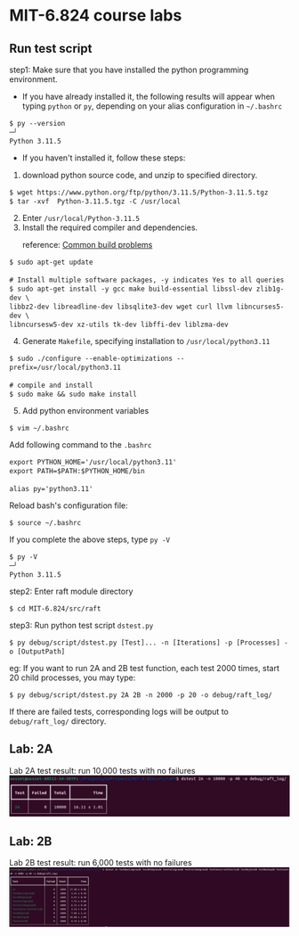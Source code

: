 # MIT-6.824 course labs
## Run test script

step1: Make sure that you have installed the python programming environment.
* If you have already installed it, the following results will appear when typing `python` or `py`, depending on your alias configuration in `~/.bashrc`
```shell
$ py --version                                                                                                                                                                                            ─╯ 
Python 3.11.5
```
* If you haven't installed it, follow these steps:
1. download python source code, and unzip to specified directory.
```shell
$ wget https://www.python.org/ftp/python/3.11.5/Python-3.11.5.tgz
$ tar -xvf  Python-3.11.5.tgz -C /usr/local
```
2. Enter `/usr/local/Python-3.11.5`
3. Install the required compiler and dependencies.</p>
reference: [Common build problems](https://github.com/pyenv/pyenv/wiki/Common-build-problems)
```shell
$ sudo apt-get update

# Install multiple software packages, -y indicates Yes to all queries 
$ sudo apt-get install -y gcc make build-essential libssl-dev zlib1g-dev \
libbz2-dev libreadline-dev libsqlite3-dev wget curl llvm libncurses5-dev \
libncursesw5-dev xz-utils tk-dev libffi-dev liblzma-dev
```
4. Generate `Makefile`, specifying installation to `/usr/local/python3.11`
```shell
$ sudo ./configure --enable-optimizations --prefix=/usr/local/python3.11

# compile and install
$ sudo make && sudo make install
```
5. Add python environment variables
```shell
$ vim ~/.bashrc
```
Add following command to the `.bashrc`
```shell
export PYTHON_HOME='/usr/local/python3.11'
export PATH=$PATH:$PYTHON_HOME/bin

alias py='python3.11'
```
Reload bash's configuration file:
```shell
$ source ~/.bashrc
```
If you complete the above steps, type `py -V`
```shell
$ py -V                                                                                                                                                                                                   ─╯ 
Python 3.11.5
```

step2: Enter raft module directory
```shell
$ cd MIT-6.824/src/raft
```

step3: Run python test script `dstest.py`

```shell
$ py debug/script/dstest.py [Test]... -n [Iterations] -p [Processes] -o [OutputPath]
```
eg: If you want to run 2A and 2B test function, each test 2000 times, start 20 child processes, you may type:
```shell
$ py debug/script/dstest.py 2A 2B -n 2000 -p 20 -o debug/raft_log/ 
```
If there are failed tests, corresponding logs will be output to `debug/raft_log/` directory.
## Lab: 2A
Lab 2A test result: run 10,000 tests with no failures
![Lab 2A](https://raw.githubusercontent.com/wsxzei/markdown-photos/main/mit-6.824/lab%202A%20test%20result.png)

## Lab: 2B
Lab 2B test result: run 6,000 tests with no failures
![Lab 2B](https://raw.githubusercontent.com/wsxzei/markdown-photos/main/mit-6.824/lab%202A%202B%20test%20result.png)